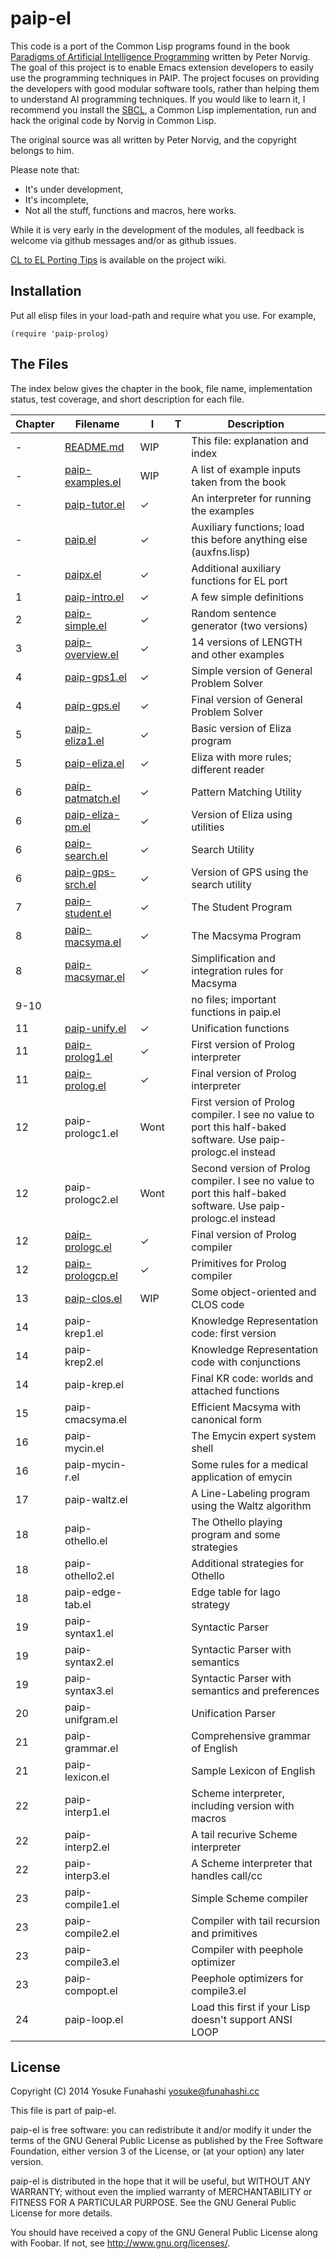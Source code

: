 paip-el
=======

This code is a port of the Common Lisp programs found in the book [Paradigms of Artificial Intelligence Programming](http://norvig.com/paip.html) written by Peter Norvig. The goal of this project is to enable Emacs extension developers to easily use the programming techniques in PAIP. The project focuses on providing the developers with good modular software tools, rather than helping them to understand AI programming techniques. If you would like to learn it, I recommend you install the [SBCL](http://www.sbcl.org/), a Common Lisp implementation, run and hack the original code by Norvig in Common Lisp.

The original source was all written by Peter Norvig, and the copyright belongs to him.

Please note that:

- It's under development,
- It's incomplete,
- Not all the stuff, functions and macros, here works.

While it is very early in the development of the modules, all feedback is welcome via github messages and/or as github issues.

[CL to EL Porting Tips](https://github.com/yfuna/paip-el/wiki/CL-to-EL-Porting-Tips) is available on the project wiki.

Installation
------------

Put all elisp files in your load-path and require what you use. For example,


```
(require 'paip-prolog)
```

The Files
---------

The index below gives the chapter in the book, file name, implementation status, test coverage, and short description for each file.

| **Chapter** | **Filename**                                                                          | **I** | **T** | **Description**                                              |
|---------|-----------------------------------------------------------------------------------|-------|------|-------------------------------------------------------------------|
|       - | [README.md](README.md)               | WIP   |      | This file: explanation and index                                  |
|       - | [paip-examples.el](paip-examples.el) | WIP   |      | A list of example inputs taken from the book                      |
|       - | [paip-tutor.el](paip-tutor.el)       | ✓  |      | An interpreter for running the examples                           |
|       - | [paip.el](paip.el)                   | ✓  |      | Auxiliary functions; load this before anything else (auxfns.lisp) |
|       - | [paipx.el](paipx.el)                 | ✓  |      | Additional auxiliary functions for EL port                        |
|       1 | [paip-intro.el](paip-intro.el)       | ✓  |      | A few simple definitions                                          |
|       2 | [paip-simple.el](paip-simple.el)     | ✓  |      | Random sentence generator (two versions)                          |
|       3 | [paip-overview.el](paip-overview.el) | ✓  |      | 14 versions of LENGTH and other examples                          |
|       4 | [paip-gps1.el](paip-gps1.el)         | ✓  |      | Simple version of General Problem Solver                          |
|       4 | [paip-gps.el](paip-gps.el)           | ✓  |      | Final version of General Problem Solver                           |
|       5 | [paip-eliza1.el](paip-eliza1.el)     | ✓  |      | Basic version of Eliza program                                    |
|       5 | [paip-eliza.el](paip-eliza.el)       | ✓  |      | Eliza with more rules; different reader                           |
|       6 | [paip-patmatch.el](paip-patmatch.el) | ✓  |      | Pattern Matching Utility                                          |
|       6 | [paip-eliza-pm.el](paip-eliza-pm.el) | ✓  |      | Version of Eliza using utilities                                  |
|       6 | [paip-search.el](paip-search.el)     | ✓  |      | Search Utility                                                    |
|       6 | [paip-gps-srch.el](paip-srch.el)     | ✓  |      | Version of GPS using the search utility                           |
|       7 | [paip-student.el](paip-student.el)   | ✓  |      | The Student Program                                               |
|       8 | [paip-macsyma.el](paip-macsyma.el)   | ✓  |      | The Macsyma Program                                               |
|       8 | [paip-macsymar.el](paip-macsymar.el) | ✓  |      | Simplification and integration rules for Macsyma                  |
|    9-10 |                                                                                   |       |      | no files; important functions in paip.el                        |
|      11 | [paip-unify.el](paip-unify.el)       | ✓  |      | Unification functions                                             |
|      11 | [paip-prolog1.el](paip-prolog1.el)   | ✓  |      | First version of Prolog interpreter                               |
|      11 | [paip-prolog.el](paip-prolog.el)     | ✓  |      | Final version of Prolog interpreter                               |
|      12 | paip-prologc1.el                                                                  | Wont |      | First version of Prolog compiler. I see no value to port this half-baked software. Use paip-prologc.el instead                                  |
|      12 | paip-prologc2.el                                                                  | Wont |      | Second version of Prolog compiler. I see no value to port this half-baked software. Use paip-prologc.el instead                                  |
|      12 | [paip-prologc.el](paip-prologc.el)   | ✓  |      | Final version of Prolog compiler                                  |
|      12 | [paip-prologcp.el](paip-prologcp.el) | ✓  |      | Primitives for Prolog compiler                                    |
|      13 | [paip-clos.el](paip-clos.el)                                                                      | WIP      |      | Some object-oriented and CLOS code                                |
|      14 | paip-krep1.el                                                                     |       |      | Knowledge Representation code: first version                      |
|      14 | paip-krep2.el                                                                     |       |      | Knowledge Representation code with conjunctions                   |
|      14 | paip-krep.el                                                                      |       |      | Final KR code: worlds and attached functions                      |
|      15 | paip-cmacsyma.el                                                                  |       |      | Efficient Macsyma with canonical form                             |
|      16 | paip-mycin.el                                                                     |       |      | The Emycin expert system shell                                    |
|      16 | paip-mycin-r.el                                                                   |       |      | Some rules for a medical application of emycin                    |
|      17 | paip-waltz.el                                                                     |       |      | A Line-Labeling program using the Waltz algorithm                 |
|      18 | paip-othello.el                                                                   |       |      | The Othello playing program and some strategies                   |
|      18 | paip-othello2.el                                                                  |       |      | Additional strategies for Othello                                 |
|      18 | paip-edge-tab.el                                                                  |       |      | Edge table for Iago strategy                                      |
|      19 | paip-syntax1.el                                                                   |       |      | Syntactic Parser                                                  |
|      19 | paip-syntax2.el                                                                   |       |      | Syntactic Parser with semantics                                   |
|      19 | paip-syntax3.el                                                                   |       |      | Syntactic Parser with semantics and preferences                   |
|      20 | paip-unifgram.el                                                                  |       |      | Unification Parser                                                |
|      21 | paip-grammar.el                                                                   |       |      | Comprehensive grammar of English                                  |
|      21 | paip-lexicon.el                                                                   |       |      | Sample Lexicon of English                                         |
|      22 | paip-interp1.el                                                                   |       |      | Scheme interpreter, including version with macros                 |
|      22 | paip-interp2.el                                                                   |       |      | A tail recurive Scheme interpreter                                |
|      22 | paip-interp3.el                                                                   |       |      | A Scheme interpreter that handles call/cc                         |
|      23 | paip-compile1.el                                                                  |       |      | Simple Scheme compiler                                            |
|      23 | paip-compile2.el                                                                  |       |      | Compiler with tail recursion and primitives                       |
|      23 | paip-compile3.el                                                                  |       |      | Compiler with peephole optimizer                                  |
|      23 | paip-compopt.el                                                                   |       |      | Peephole optimizers for compile3.el                               |
|      24 | paip-loop.el                                                                      |       |      | Load this first if your Lisp doesn't support ANSI LOOP            |

License
-------

Copyright (C) 2014
Yosuke Funahashi <yosuke@funahashi.cc>

This file is part of paip-el.

paip-el is free software: you can redistribute it and/or modify it under the terms of the GNU General Public License as published by the Free Software Foundation, either version 3 of the License, or (at your option) any later version.

paip-el is distributed in the hope that it will be useful, but WITHOUT ANY WARRANTY; without even the implied warranty of MERCHANTABILITY or FITNESS FOR A PARTICULAR PURPOSE. See the GNU General Public License for more details.

You should have received a copy of the GNU General Public License along with Foobar.  If not, see <http://www.gnu.org/licenses/>.
